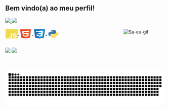 ## Bem vindo(a) ao meu perfil!

<div>
  <a href="https://github.com/sabrinaaraujoo">
  <img height="150em" src="https://github-readme-stats.vercel.app/api?username=sabrinaaraujoo&show_icons=true&theme=tokyonight&include_all_commits=true&count_private=true"/>
  <img height="150em" src="https://github-readme-stats.vercel.app/api/top-langs/?username=sabrinaaraujoo&layout=compact&langs_count=7&theme=tokyonight"/>
</div>
  
<div style="display: inline_block"><br>
  <img align="center" alt="Sa-Js" height="30" width="40" src="https://raw.githubusercontent.com/devicons/devicon/master/icons/javascript/javascript-plain.svg">
  <img align="center" alt="Sa-HTML" height="30" width="40" src="https://raw.githubusercontent.com/devicons/devicon/master/icons/html5/html5-original.svg">
  <img align="center" alt="Sa-CSS" height="30" width="40" src="https://raw.githubusercontent.com/devicons/devicon/master/icons/css3/css3-original.svg">
  <img align="center" alt="Sa-Python" height="30" width="40" src="https://raw.githubusercontent.com/devicons/devicon/master/icons/python/python-original.svg">
  <img align="right" alt="Sa-eu-gif" src="https://i.picasion.com/pic91/08988633497ad6febcee602eb44fdc6a.gif" width="130" height="130" border="0">
</div>
  
  ##
 
<div> 
  
  <a href = "mailto:cien.sabrinaaraujo@outlook.com"><img src="https://img.shields.io/badge/Microsoft_Outlook-0078D4?style=for-the-badge&logo=microsoft-outlook&logoColor=white" target="_blank"></a>
  <a href="https://www.linkedin.com/in/sabrina-s-araujo/" target="_blank"><img src="https://img.shields.io/badge/-LinkedIn-%230077B5?style=for-the-badge&logo=linkedin&logoColor=white" target="_blank"></a> 
 
  ![Snake animation](https://github.com/sabrinaaraujoo/sabrinaaraujoo/blob/output/github-contribution-grid-snake.svg)
 
</div>
